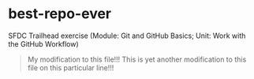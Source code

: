 # best-repo-ever
SFDC Trailhead exercise (Module: Git and GitHub Basics; Unit: Work with the GitHub Workflow)

> My modification to this file!!!
> This is yet another modification to this file on this particular line!!!

